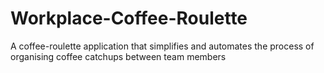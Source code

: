 # Workplace-Coffee-Roulette
A coffee-roulette application that simplifies and automates the process of organising coffee catchups between team members
